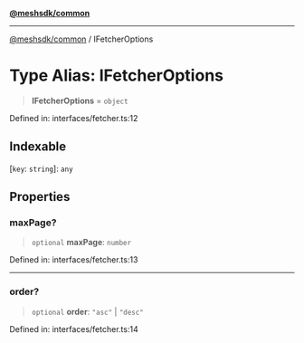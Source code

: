[**@meshsdk/common**](../README.md)

***

[@meshsdk/common](../globals.md) / IFetcherOptions

# Type Alias: IFetcherOptions

> **IFetcherOptions** = `object`

Defined in: interfaces/fetcher.ts:12

## Indexable

\[`key`: `string`\]: `any`

## Properties

### maxPage?

> `optional` **maxPage**: `number`

Defined in: interfaces/fetcher.ts:13

***

### order?

> `optional` **order**: `"asc"` \| `"desc"`

Defined in: interfaces/fetcher.ts:14
